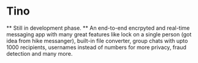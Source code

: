 # Tino
** Still in development phase. ** 
An end-to-end encrpyted and real-time messaging app with many great features like lock on a single person (got idea from hike messanger), built-in file converter, group chats with upto 1000 recipients, usernames instead of numbers for more privacy, fraud detection and many more.
